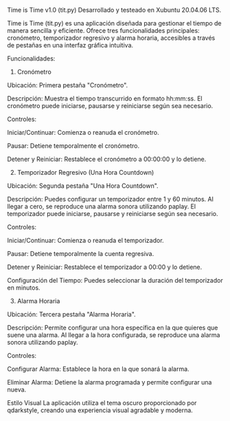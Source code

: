 Time is Time v1.0 (tit.py)
Desarrollado y testeado en Xubuntu 20.04.06 LTS.

Time is Time (tit.py) es una aplicación diseñada para gestionar el tiempo de manera sencilla y eficiente.
Ofrece tres funcionalidades principales: cronómetro, temporizador regresivo y alarma horaria,
accesibles a través de pestañas en una interfaz gráfica intuitiva.


Funcionalidades:



1. Cronómetro

Ubicación: Primera pestaña "Cronómetro".

Descripción:
Muestra el tiempo transcurrido en formato hh:mm:ss.
El cronómetro puede iniciarse, pausarse y reiniciarse según sea necesario.

Controles:

Iniciar/Continuar: Comienza o reanuda el cronómetro.

Pausar: Detiene temporalmente el cronómetro.

Detener y Reiniciar: Restablece el cronómetro a 00:00:00 y lo detiene.



2. Temporizador Regresivo (Una Hora Countdown)

Ubicación: Segunda pestaña "Una Hora Countdown".

Descripción:
Puedes configurar un temporizador entre 1 y 60 minutos.
Al llegar a cero, se reproduce una alarma sonora utilizando paplay.
El temporizador puede iniciarse, pausarse y reiniciarse según sea necesario.

Controles:

Iniciar/Continuar: Comienza o reanuda el temporizador.

Pausar: Detiene temporalmente la cuenta regresiva.

Detener y Reiniciar: Restablece el temporizador a 00:00 y lo detiene.

Configuración del Tiempo: Puedes seleccionar la duración del temporizador en minutos.



3. Alarma Horaria

Ubicación: Tercera pestaña "Alarma Horaria".

Descripción:
Permite configurar una hora específica en la que quieres que suene una alarma.
Al llegar a la hora configurada, se reproduce una alarma sonora utilizando paplay.

Controles:

Configurar Alarma: Establece la hora en la que sonará la alarma.

Eliminar Alarma: Detiene la alarma programada y permite configurar una nueva.


Estilo Visual
La aplicación utiliza el tema oscuro proporcionado por qdarkstyle, creando una experiencia visual agradable y moderna.
